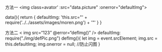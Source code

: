 方法一
<img class=avator' :src="data.picture" :onerror="defaultImg">

data(){
   return {
       defaultImg: 'this.src="' + require('../../assets/images/moren.png') + '"'
   }
}

方法二
< img src=“123” @error=“defImg()” />
defaultImg: require("./img/defPic.png")
defImg(){
  let img = event.srcElement;
  img.src = this.defaultImg;
  img.onerror = null; //防止闪图
}